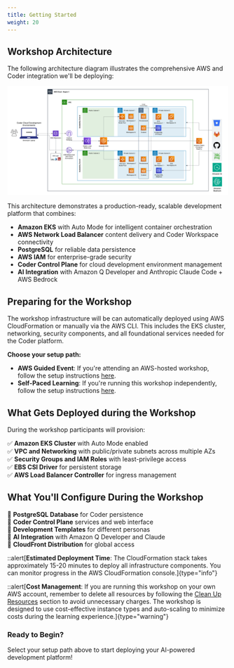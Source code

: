 ```yaml
---
title: Getting Started
weight: 20
---
```


## Workshop Architecture

The following architecture diagram illustrates the comprehensive AWS and Coder integration we'll be deploying: 

![architecture diagram](/static/images/AWSCoderSingleRegionv1-1.png)

This architecture demonstrates a production-ready, scalable development platform that combines:

- **Amazon EKS** with Auto Mode for intelligent container orchestration
- **AWS Network Load Balancer** content delivery and Coder Workspace connectivity
- **PostgreSQL** for reliable data persistence
- **AWS IAM** for enterprise-grade security
- **Coder Control Plane** for cloud development environment management
- **AI Integration** with Amazon Q Developer and Anthropic Claude Code + AWS Bedrock

## Preparing for the Workshop

The workshop infrastructure will be can automatically deployed using AWS CloudFormation or manually via the AWS CLI. This includes the EKS cluster, networking, security components, and all foundational services needed for the Coder platform.

**Choose your setup path:**

- **AWS Guided Event**: If you're attending an AWS-hosted workshop, follow the setup instructions [here](/0_getting-started/01-aws-event.html).
- **Self-Paced Learning**: If you're running this workshop independently, follow the setup instructions [here](/0_getting-started/02-own-account.html).

## What Gets Deployed during the Workshop

During the workshop participants will provision:

✅ **Amazon EKS Cluster** with Auto Mode enabled  
✅ **VPC and Networking** with public/private subnets across multiple AZs  
✅ **Security Groups and IAM Roles** with least-privilege access  
✅ **EBS CSI Driver** for persistent storage  
✅ **AWS Load Balancer Controller** for ingress management  

## What You'll Configure During the Workshop

🔧 **PostgreSQL Database** for Coder persistence  
🔧 **Coder Control Plane** services and web interface  
🔧 **Development Templates** for different personas  
🔧 **AI Integration** with Amazon Q Developer and Claude  
🔧 **CloudFront Distribution** for global access  

::alert[**Estimated Deployment Time**: The CloudFormation stack takes approximately 15-20 minutes to deploy all infrastructure components. You can monitor progress in the AWS CloudFormation console.]{type="info"}

::alert[**Cost Management**: If you are running this workshop on your own AWS account, remember to delete all resources by following the [Clean Up Resources](/5_conclusion/52_cleanup.html) section to avoid unnecessary charges. The workshop is designed to use cost-effective instance types and auto-scaling to minimize costs during the learning experience.]{type="warning"}

### Ready to Begin?
Select your setup path above to start deploying your AI-powered development platform!
